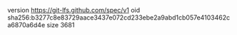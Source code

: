 version https://git-lfs.github.com/spec/v1
oid sha256:b3277c8e83729aace3437e072cd233ebe2a9abd1cb057e4103462ca6870a6d4e
size 3681
